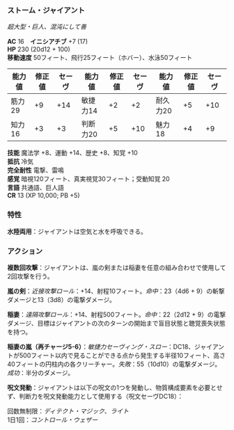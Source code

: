 ### ストーム・ジャイアント
*超大型・巨人、混沌にして善*

**AC** 16　**イニシアチブ** +7 (17)  
**HP** 230 (20d12 + 100)  
**移動速度** 50フィート、飛行25フィート（ホバー）、水泳50フィート

| 能力値 | 修正値 | セーヴ | 能力値 | 修正値 | セーヴ | 能力値 | 修正値 | セーヴ |
|--------|--------|--------|--------|--------|--------|--------|--------|--------|
| 筋力29 | +9 | +14 | 敏捷力14 | +2 | +2 | 耐久力20 | +5 | +10 |
| 知力16 | +3 | +3 | 判断力20 | +5 | +10 | 魅力18 | +4 | +9 |

**技能** 魔法学 +8、運動 +14、歴史 +8、知覚 +10  
**抵抗** 冷気  
**完全耐性** 電撃、雷鳴  
**感覚** 暗視120フィート、真実視覚30フィート；受動知覚 20  
**言語** 共通語、巨人語  
**CR** 13 (XP 10,000; PB +5)

### 特性

**水陸両用**：ジャイアントは空気と水を呼吸できる。

### アクション

**複数回攻撃**：ジャイアントは、嵐の剣または稲妻を任意の組み合わせで使用して2回攻撃を行う。

**嵐の剣**：*近接攻撃ロール*：+14、射程10フィート。*命中*：23（4d6 + 9）の斬撃ダメージと13（3d8）の電撃ダメージ。

**稲妻**：*遠隔攻撃ロール*：+14、射程500フィート。*命中*：22（2d12 + 9）の電撃ダメージ、目標はジャイアントの次のターンの開始まで盲目状態と聴覚喪失状態を持つ。

**稲妻の嵐（再チャージ5-6）**：*敏捷力セーヴィング・スロー*：DC18、ジャイアントが500フィート以内で見ることができる点から発生する半径10フィート、高さ40フィートの円柱内の各クリーチャー。*失敗*：55（10d10）の電撃ダメージ。*成功*：半分のダメージ。

**呪文発動**：ジャイアントは以下の呪文の1つを発動し、物質構成要素を必要とせず、判断力を呪文発動能力として使用する（呪文セーヴDC18）：

回数無制限：*ディテクト・マジック*、*ライト*  
1日1回：*コントロール・ウェザー*